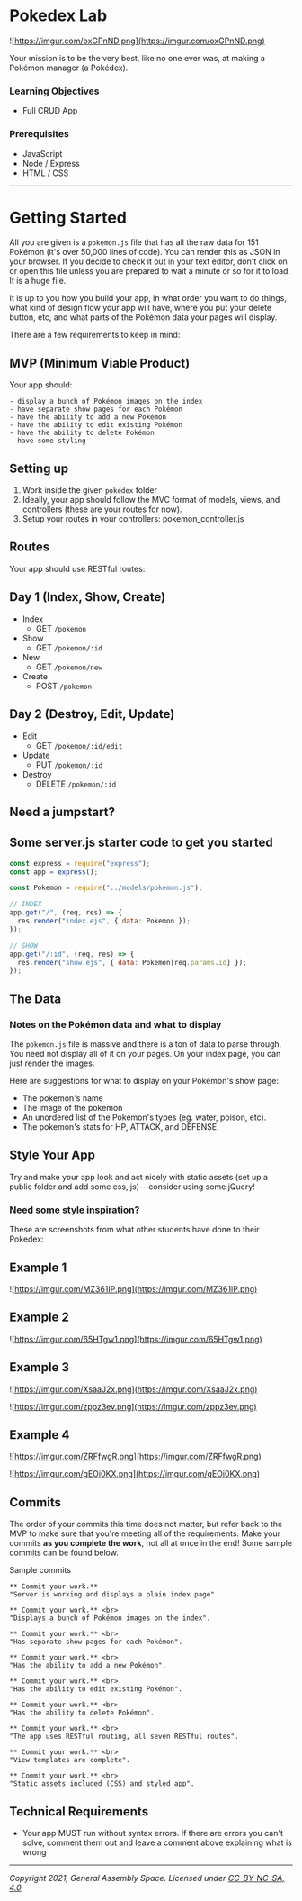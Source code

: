 # **Pokedex Lab**

[](https://github.com/SEIR-321-Batch/pokedex-hfm)

![https://imgur.com/oxGPnND.png](https://imgur.com/oxGPnND.png)

Your mission is to be the very best, like no one ever was, at making a Pokémon manager (a Pokédex).

### Learning Objectives

- Full CRUD App

### Prerequisites

- JavaScript
- Node / Express
- HTML / CSS

---

# Getting Started

All you are given is a `pokemon.js` file that has all the raw data for 151 Pokémon (it's over 50,000 lines of code). You can render this as JSON in your browser. If you decide to check it out in your text editor, don't click on or open this file unless you are prepared to wait a minute or so for it to load. It is a huge file.

It is up to you how you build your app, in what order you want to do things, what kind of design flow your app will have, where you put your delete button, etc, and what parts of the Pokémon data your pages will display.

There are a few requirements to keep in mind:

## MVP (Minimum Viable Product)

Your app should:

```
- display a bunch of Pokémon images on the index
- have separate show pages for each Pokémon
- have the ability to add a new Pokémon
- have the ability to edit existing Pokémon
- have the ability to delete Pokémon
- have some styling
```

## Setting up

1. Work inside the given `pokedex` folder
2. Ideally, your app should follow the MVC format of models, views, and controllers (these are your routes for now).
3. Setup your routes in your controllers: pokemon_controller.js

## Routes

Your app should use RESTful routes:

## Day 1 (Index, Show, Create)

- Index
    - GET `/pokemon`<br>
- Show
    - GET `/pokemon/:id`<br>
- New
    - GET `/pokemon/new`<br>
- Create
    - POST `/pokemon`<br>

## Day 2 (Destroy, Edit, Update)

- Edit
    - GET `/pokemon/:id/edit`<br>
- Update
    - PUT `/pokemon/:id`<br>
- Destroy
    - DELETE `/pokemon/:id`<br>

## Need a jumpstart?

## Some server.js starter code to get you started

```jsx
const express = require("express");
const app = express();

const Pokemon = require("../models/pokemon.js");

// INDEX
app.get("/", (req, res) => {
  res.render("index.ejs", { data: Pokemon });
});

// SHOW
app.get("/:id", (req, res) => {
  res.render("show.ejs", { data: Pokemon[req.params.id] });
});

```

## The Data

### Notes on the Pokémon data and what to display

The `pokemon.js` file is massive and there is a ton of data to parse through. You need not display all of it on your pages. On your index page, you can just render the images.

Here are suggestions for what to display on your Pokémon's show page:

- The pokemon's name
- The image of the pokemon
- An unordered list of the Pokemon's types (eg. water, poison, etc).
- The pokemon's stats for HP, ATTACK, and DEFENSE.

## Style Your App

Try and make your app look and act nicely with static assets (set up a public folder and add some css, js)-- consider using some jQuery!

### Need some style inspiration?

These are screenshots from what other students have done to their Pokedex:

## Example 1

![https://imgur.com/MZ361IP.png](https://imgur.com/MZ361IP.png)

## Example 2

![https://imgur.com/65HTgw1.png](https://imgur.com/65HTgw1.png)

## Example 3

![https://imgur.com/XsaaJ2x.png](https://imgur.com/XsaaJ2x.png)

![https://imgur.com/zppz3ev.png](https://imgur.com/zppz3ev.png)

## Example 4

![https://imgur.com/ZRFfwgR.png](https://imgur.com/ZRFfwgR.png)

![https://imgur.com/gEOi0KX.png](https://imgur.com/gEOi0KX.png)

## Commits

The order of your commits this time does not matter, but refer back to the MVP to make sure that you're meeting all of the requirements. Make your commits **as you complete the work**, not all at once in the end! Some sample commits can be found below.

Sample commits

```
** Commit your work.**
"Server is working and displays a plain index page"

** Commit your work.** <br>
"Displays a bunch of Pokémon images on the index".

** Commit your work.** <br>
"Has separate show pages for each Pokémon".

** Commit your work.** <br>
"Has the ability to add a new Pokémon".

** Commit your work.** <br>
"Has the ability to edit existing Pokémon".

** Commit your work.** <br>
"Has the ability to delete Pokémon".

** Commit your work.** <br>
"The app uses RESTful routing, all seven RESTful routes".

** Commit your work.** <br>
"View templates are complete".

** Commit your work.** <br>
"Static assets included (CSS) and styled app".

```

## Technical Requirements

- Your app MUST run without syntax errors. If there are errors you can't solve, comment them out and leave a comment above explaining what is wrong

---

*Copyright 2021, General Assembly Space. Licensed under [CC-BY-NC-SA, 4.0](https://creativecommons.org/licenses/by-nc-sa/4.0/)*
